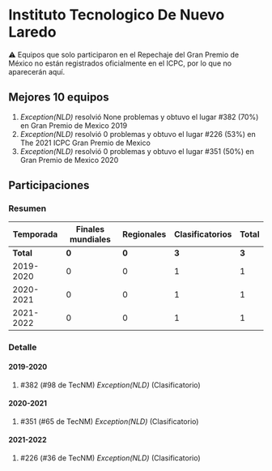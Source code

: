 # Instituto Tecnologico De Nuevo Laredo

:warning: Equipos que solo participaron en el Repechaje del Gran Premio de México no están registrados oficialmente en el ICPC, por lo que no aparecerán aquí.

## Mejores 10 equipos

1. _Exception(NLD)_ resolvió None problemas y obtuvo el lugar #382 (70%) en Gran Premio de Mexico 2019
1. _Exception(NLD)_ resolvió 0 problemas y obtuvo el lugar #226 (53%) en The 2021 ICPC Gran Premio de Mexico
1. _Exception(NLD)_ resolvió 0 problemas y obtuvo el lugar #351 (50%) en Gran Premio de Mexico 2020

## Participaciones

### Resumen

| Temporada | Finales mundiales | Regionales | Clasificatorios | Total |
| --- | --- | --- | --- | --- |
| **Total** | **0** | **0** | **3** | **3** |
| 2019-2020 | 0 | 0 | 1 | 1 |
| 2020-2021 | 0 | 0 | 1 | 1 |
| 2021-2022 | 0 | 0 | 1 | 1 |

### Detalle

#### 2019-2020

1. #382 (#98 de TecNM) _Exception(NLD)_ (Clasificatorio)

#### 2020-2021

1. #351 (#65 de TecNM) _Exception(NLD)_ (Clasificatorio)

#### 2021-2022

1. #226 (#36 de TecNM) _Exception(NLD)_ (Clasificatorio)




